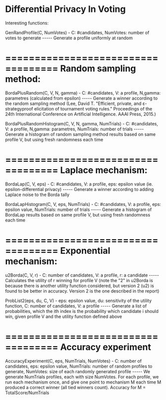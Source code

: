 # Differential Privacy In Voting

Interesting functions:

GenRandProfile(C, NumVotes) - C: #candidates, NumVotes: number of votes to generate
----- Generate a profile uniformly at random

===================================
    Random sampling method:
===================================

BordaPlusRandom(C, V, N, gamma) - C: #candidates, V: a profile, N,gamma: parametres (calculated from epsilon)
----- Generate a winner according to the random sampling method (Lee, David T. "Efficient, private, and ε-strategyproof elicitation of tournament voting rules." Proceedings of the 24th International Conference on Artificial Intelligence. AAAI Press, 2015.)

BordaPlusRandomHistogram(C, V, N, gamma, NumTrials) - C: #candidates, V: a profile, N,gamma: parametres, NumTrials: number of trials
----- Generate a histogram of random sampling method results based on same profile V, but using fresh randomness each time

===================================
    Laplace mechanism:
===================================
BordaLap(C, V, eps) - C: #candidates, V: a profile, eps: epsilon value (ie. epsilon-differential privacy)
----- Generate a winner according to adding Laplace noise to the Borda tally

BordaLapHistogram(C, V, eps, NumTrials) - C: #candidates, V: a profile, eps: epsilon value, NumTrials: number of trials
----- Generate a histogram of BordaLap results based on same profile V, but using fresh randomness each time

===================================
    Exponential mechanism:
===================================
u2Borda(C, V, r) - C: number of candidates, V: a profile, r: a candidate
----- Calculates the utility of r winning for profile V (note the "2" in u2Borda is because there is another utility function considered, but version 2 (u2) is found to be better in accuracy. Version 2 is the one described in the report)

ProbList2(eps, du, C, V) - eps: epsilon value, du: sensitivity of the utility function, C: number of candidates, V: a profile
----- Generate a list of probabilities, which the ith index is the probability which candidate i should win, given profile V and the utility function defined above

===================================
    Accuracy experiment
===================================
AccuracyExperiment(C, eps, NumTrials, NumVotes) - C: number of candidates, eps: epsilon value, NumTrials: number of random profiles to generate, NumVotes: size of each randomly generated profile
----- We generate NumTrials profiles, each with size NumVotes. For each profile, we run each mechanism once, and give one point to mechanism M each time M produced a correct winner (all tied winners count). Accuracy for M = TotalScore/NumTrials

